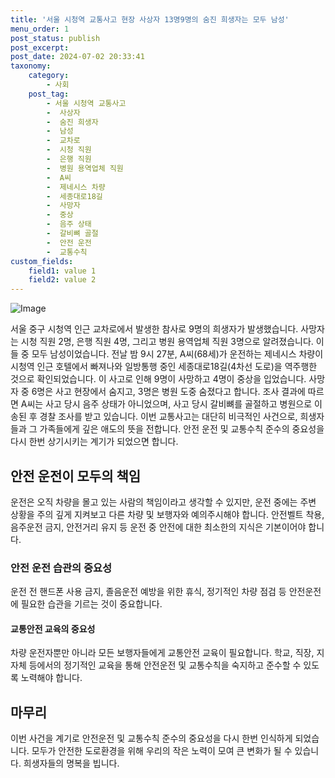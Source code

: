 ```yaml
---
title: '서울 시청역 교통사고 현장 사상자 13명9명의 숨진 희생자는 모두 남성'
menu_order: 1
post_status: publish
post_excerpt: 
post_date: 2024-07-02 20:33:41
taxonomy:
    category:
        - 사회
    post_tag:
        - 서울 시청역 교통사고
        -  사상자
        -  숨진 희생자
        -  남성
        -  교차로
        -  시청 직원
        -  은행 직원
        -  병원 용역업체 직원
        -  A씨
        -  제네시스 차량
        -  세종대로18길
        -  사망자
        -  중상
        -  음주 상태
        -  갈비뼈 골절
        -  안전 운전
        -  교통수칙
custom_fields:
    field1: value 1
    field2: value 2
---
```


![Image](https://imgnews.pstatic.net/image/421/2024/07/02/0007636595_001_20240702121812405.jpg?type=w647)

서울 중구 시청역 인근 교차로에서 발생한 참사로 9명의 희생자가 발생했습니다. 사망자는 시청 직원 2명, 은행 직원 4명, 그리고 병원 용역업체 직원 3명으로 알려졌습니다. 이들 중 모두 남성이었습니다. 
전날 밤 9시 27분, A씨(68세)가 운전하는 제네시스 차량이 시청역 인근 호텔에서 빠져나와 일방통행 중인 세종대로18길(4차선 도로)을 역주행한 것으로 확인되었습니다. 이 사고로 인해 9명이 사망하고 4명이 중상을 입었습니다. 사망자 중 6명은 사고 현장에서 숨지고, 3명은 병원 도중 숨졌다고 합니다.
조사 결과에 따르면 A씨는 사고 당시 음주 상태가 아니었으며, 사고 당시 갈비뼈를 골절하고 병원으로 이송된 후 경찰 조사를 받고 있습니다.
이번 교통사고는 대단히 비극적인 사건으로, 희생자들과 그 가족들에게 깊은 애도의 뜻을 전합니다. 안전 운전 및 교통수칙 준수의 중요성을 다시 한번 상기시키는 계기가 되었으면 합니다.
## 안전 운전이 모두의 책임
운전은 오직 차량을 몰고 있는 사람의 책임이라고 생각할 수 있지만, 운전 중에는 주변 상황을 주의 깊게 지켜보고 다른 차량 및 보행자와 예의주시해야 합니다. 안전벨트 착용, 음주운전 금지, 안전거리 유지 등 운전 중 안전에 대한 최소한의 지식은 기본이어야 합니다.
### 안전 운전 습관의 중요성
운전 전 핸드폰 사용 금지, 졸음운전 예방을 위한 휴식, 정기적인 차량 점검 등 안전운전에 필요한 습관을 기르는 것이 중요합니다. 
#### 교통안전 교육의 중요성
차량 운전자뿐만 아니라 모든 보행자들에게 교통안전 교육이 필요합니다. 학교, 직장, 지자체 등에서의 정기적인 교육을 통해 안전운전 및 교통수칙을 숙지하고 준수할 수 있도록 노력해야 합니다.
   
## 마무리
이번 사건을 계기로 안전운전 및 교통수칙 준수의 중요성을 다시 한번 인식하게 되었습니다. 모두가 안전한 도로환경을 위해 우리의 작은 노력이 모여 큰 변화가 될 수 있습니다. 희생자들의 명복을 빕니다.
